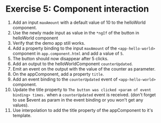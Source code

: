 # Exercise 5: Component interaction

1. Add an input `maxAmount` with a default value of 10 to the helloWorld component.
2. Use the newly made input as value in the `*ngIf` of the button in helloWorld component
3. Verify that the demo app still works.
4. Add a property binding to the input `maxAmount` of the `<app-hello-world>` component in `app.component.html` and add a value of `5`.
5. The button should now disappear after 5 clicks.
6. Add an output to the helloWorldComponent `counterUpdated`.
7. Emit an event on the output with the value of the counter as parameter.
8. On the appComponent, add a property `title`.
9. Add an event binding to the `counterUpdated` event of `<app-hello-world>` component.
10. Update the title property to `The button was clicked <param of event binding> times.` when a `counterUpdated` event is received. (don't forget to use \$event as param in the event binding or you won't get any values).
11. Use interpolation to add the title property of the appComponent to it's template.
